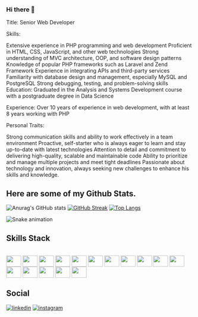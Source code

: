 ### Hi there 👋

Title: Senior Web Developer

Skills:

Extensive experience in PHP programming and web development
Proficient in HTML, CSS, JavaScript, and other web technologies
Strong understanding of MVC architecture, OOP, and software design patterns
Knowledge of popular PHP frameworks such as Laravel and Zend Framework
Experience in integrating APIs and third-party services
Familiarity with database design and management, especially MySQL and PostgreSQL
Strong debugging, testing, and problem-solving skills
Education: Graduated in the Analysis and Systems Development course with a postgraduate degree in Data Science

Experience: Over 10 years of experience in web development, with at least 8 years working with PHP

Personal Traits:

Strong communication skills and ability to work effectively in a team environment
Proactive, self-starter who is always eager to learn and stay up-to-date with latest technologies
Attention to detail and commitment to delivering high-quality, scalable and maintainable code
Ability to prioritize and manage multiple projects and meet tight deadlines
Passionate about technology and innovation, always seeking new challenges to enhance his skills and knowledge.

## Here are some of my Github Stats.
![Anurag's GitHub stats](https://github-readme-stats.vercel.app/api?username=xikaojr&count_private=true&show_icons=true&theme=github_dark)
[![GitHub Streak](https://github-readme-streak-stats.herokuapp.com?user=xikaojr&theme=blueberry_duo&date_format=%5BY%20%5DM%20j)](https://git.io/streak-stats)
[![Top Langs](https://github-readme-stats.vercel.app/api/top-langs/?username=xikaojr&layout=compac&theme=github_dark)](https://github.com/anuraghazra/github-readme-stats)

![Snake animation](https://github.com/xikaojr/xikaojr/blob/output/github-contribution-grid-snake.svg)


## Skills Stack
<div style="display: inline_block"><br>
<img align="center" height="30" width="40" src="https://github.com/get-icon/geticon/raw/master/icons/postgresql.svg">
<img align="center" height="30" width="40" src="https://github.com/get-icon/geticon/raw/master/icons/mysql.svg">
<img align="center" height="30" width="40" src="https://github.com/get-icon/geticon/raw/master/icons/php.svg">
<img align="center" height="30" width="40" src="https://github.com/get-icon/geticon/raw/master/icons/laravel.svg">
<img align="center" height="30" width="40" src="https://github.com/get-icon/geticon/raw/master/icons/javascript.svg">
<img align="center" height="30" width="40" src="https://github.com/get-icon/geticon/raw/master/icons/react.svg">
<img align="center" height="30" width="40" src="https://github.com/get-icon/geticon/raw/master/icons/bootstrap.svg">
<img align="center" height="30" width="40" src="https://github.com/get-icon/geticon/raw/master/icons/angular-icon.svg">
<img align="center" height="30" width="40" src="https://github.com/get-icon/geticon/raw/master/icons/nodejs-icon.svg">
<img align="center" height="30" width="40" src="https://github.com/get-icon/geticon/raw/master/icons/mongodb-icon.svg">
<img align="center" height="30" width="40" src="https://github.com/get-icon/geticon/raw/master/icons/azure-icon.svg">
<img align="center" height="30" width="40" src="https://cdn.jsdelivr.net/gh/devicons/devicon/icons/amazonwebservices/amazonwebservices-original.svg" />
<img align="center" height="30" width="40" src="https://cdn.jsdelivr.net/gh/devicons/devicon/icons/bash/bash-original.svg" />
<img align="center" height="30" width="40" src="https://cdn.jsdelivr.net/gh/devicons/devicon/icons/linux/linux-original.svg" />
<img align="center" height="30" width="40" src="https://cdn.jsdelivr.net/gh/devicons/devicon/icons/docker/docker-original.svg" />
<img align="center" height="30" width="40" src="https://cdn.jsdelivr.net/gh/devicons/devicon/icons/kubernetes/kubernetes-plain.svg" />
</div>

## Social

[![linkedin](https://img.shields.io/badge/LinkedIn-0077B5?style=for-the-badge&logo=linkedin&logoColor=white)](https://www.linkedin.com/in/xikaojr/)
[![instagram](https://img.shields.io/badge/Instagram-E4405F?style=for-the-badge&logo=instagram&logoColor=white)](https://instagram.com/xikaojr/)

